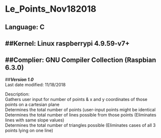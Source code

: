 # Le_Points_Nov182018  
Language: C
---
##Kernel: Linux raspberrypi 4.9.59-v7+  
---
##Complier: GNU Compiler Collection (Raspbian 6.3.0)  
---

##***Version 1.0***  
Last date modified: 11/18/2018  

Description:  
  Gathers user input for number of points & x and y coordinates of those points on a cartesian plane  
  Determines the total number of points (user-input points might be identical  
  Determines the total number of lines possible from those points (Eliminates lines with same slope values)  
  Determines the total number of triangles possible (Eliminates cases of all 3 points lying on one line)  

